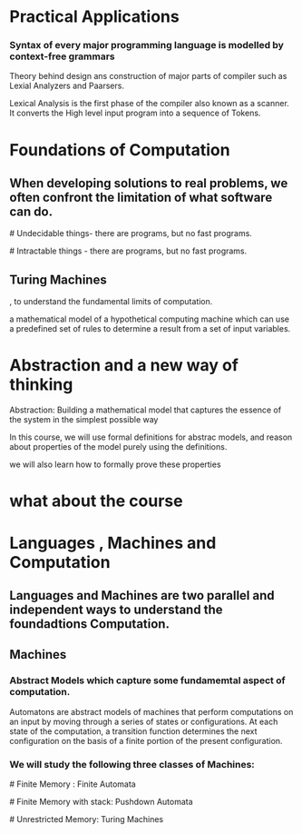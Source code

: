 <div><h1> Practical Applications </h1>
<h3>Syntax of every major programming language is modelled by context-free grammars</h3>
<p>Theory behind design ans construction of major parts of compiler such as Lexial Analyzers and Paarsers.</p>
<p>Lexical Analysis is the first phase of the compiler also known as a scanner. It converts the High level input program into a sequence of Tokens.</p>
</div>
<div>
<h1>Foundations of Computation</h1>
<h2>When developing solutions to real problems, we often confront the limitation of what software can do.</h2>
  <p># Undecidable things- there are programs, but no fast programs.</p>
  <p># Intractable things - there are programs, but no fast programs.</p>
  <h2>Turing Machines</h2> <p>, to understand the fundamental limits of computation.</h2>
  <p>a mathematical model of a hypothetical computing machine which can use a predefined set of rules to determine a result from a set of input variables.</p>
</div>
<div>
  <h1>Abstraction and a new way of thinking</h1>
  <p>Abstraction: Building a mathematical model that captures the essence of the system in the simplest possible way</p>
  <p>In this course, we will use formal definitions for abstrac models, and reason about properties of the model purely using the definitions.<p>
  <p>we will also learn how to formally prove these properties</p>
</div>
<div>
  <h1>what about the course</h1>
  <h1> Languages , Machines and Computation</h1>
  <h2> Languages and Machines are two parallel and independent ways to understand the foundadtions Computation.</h2>
  <h2>Machines</h2>
  <h3>Abstract Models which capture some fundamemtal aspect of computation.</h3>
  <p>Automatons are abstract models of machines that perform computations on an input by moving through a series of states or configurations. At each state of the computation, a transition function determines the next configuration on the basis of a finite portion of the present configuration.</p>
  <h3> We will study the following three classes of Machines:</h3>
  <p># Finite Memory : Finite Automata</p>
  <p># Finite Memory with stack: Pushdown Automata </p>
  <p># Unrestricted Memory: Turing Machines</p>
  
